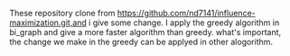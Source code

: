 These repository  clone from https://github.com/nd7141/influence-maximization.git,and i give some change.
I apply the greedy algorithm in bi_graph and give a more faster algorithm than greedy.
what's important, the change we make in the greedy can be applyed in other alogorithm.
